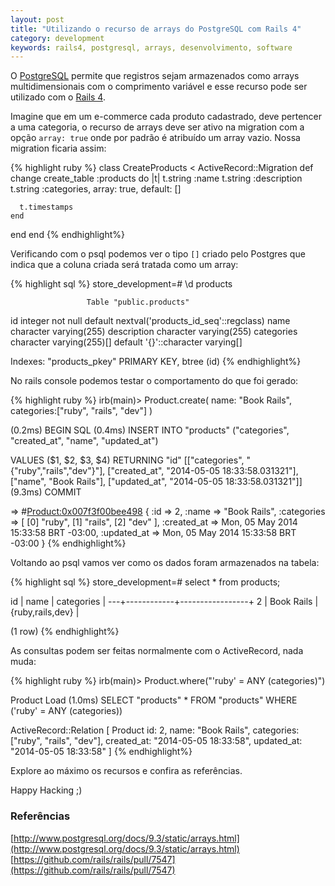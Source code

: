 ```yaml
---
layout: post
title: "Utilizando o recurso de arrays do PostgreSQL com Rails 4"
category: development
keywords: rails4, postgresql, arrays, desenvolvimento, software
---
```


O [PostgreSQL](http://www.postgresql.org/docs/9.3/static/arrays.html) permite que registros sejam armazenados como arrays
multidimensionais com o comprimento variável e esse recurso pode ser utilizado
com o [Rails 4](https://github.com/rails/rails/pull/7547).

Imagine que em um e-commerce cada produto cadastrado, deve pertencer a uma
categoria, o recurso de arrays deve ser ativo na migration com a opção
`array: true` onde por padrão é atribuído um array vazio. Nossa migration
ficaria assim:

{% highlight ruby %}
class CreateProducts < ActiveRecord::Migration
  def change
    create_table :products do |t|
      t.string :name
      t.string :description
      t.string :categories, array: true, default: []

      t.timestamps
    end
  end
end
{% endhighlight%}

Verificando com o psql podemos ver o tipo `[]` criado pelo Postgres que indica
que a coluna criada será tratada como um array:

{% highlight sql %}
store_development=# \d products

                     Table "public.products"

id  integer not null default nextval('products_id_seq'::regclass)
name        character varying(255)
description character varying(255)
categories  character varying(255)[]  default '{}'::character varying[]

Indexes:
"products_pkey" PRIMARY KEY, btree (id)
{% endhighlight%}

No rails console podemos testar o comportamento do que foi gerado:

{% highlight ruby %}
irb(main)> Product.create(
              name: "Book Rails",
              categories:["ruby", "rails", "dev"]
           )

(0.2ms)  BEGIN SQL (0.4ms)  INSERT INTO "products"
("categories", "created_at", "name", "updated_at")

VALUES ($1, $2, $3, $4) RETURNING "id"
[["categories", "{\"ruby\",\"rails\",\"dev\"}"],
["created_at", "2014-05-05 18:33:58.031321"],
["name", "Book Rails"],
["updated_at", "2014-05-05 18:33:58.031321"]]
(9.3ms) COMMIT

=> #<Product:0x007f3f00bee498> {
            :id => 2,
          :name => "Book Rails",
    :categories => [
        [0] "ruby",
        [1] "rails",
        [2] "dev"
    ],
    :created_at => Mon, 05 May 2014 15:33:58 BRT -03:00,
    :updated_at => Mon, 05 May 2014 15:33:58 BRT -03:00
}
{% endhighlight%}

Voltando ao psql vamos ver como os dados foram armazenados na tabela:

{% highlight sql %}
store_development=# select * from products;

id |    name    |    categories   |
---+------------+-----------------+
2  | Book Rails | {ruby,rails,dev} |

(1 row)
{% endhighlight%}

As consultas podem ser feitas normalmente com o ActiveRecord, nada muda:

{% highlight ruby %}
irb(main)> Product.where("'ruby' = ANY (categories)")

Product Load (1.0ms)
  SELECT "products" * FROM "products"  WHERE ('ruby' = ANY (categories))

ActiveRecord::Relation [
  Product id: 2,
  name: "Book Rails",
  categories: ["ruby", "rails", "dev"],
  created_at: "2014-05-05 18:33:58",
  updated_at: "2014-05-05 18:33:58"
]
{% endhighlight%}

Explore ao máximo os recursos e confira as referências.

Happy Hacking ;)

### Referências

[http://www.postgresql.org/docs/9.3/static/arrays.html](http://www.postgresql.org/docs/9.3/static/arrays.html)
[https://github.com/rails/rails/pull/7547](https://github.com/rails/rails/pull/7547)
